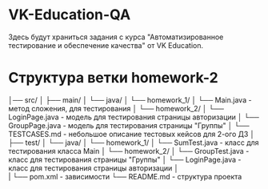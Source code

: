 # VK-Education-QA

Здесь будут храниться задания с курса "Автоматизированное тестирование и обеспечение качества" от VK Education.
# Структура ветки homework-2


│── src/
│   ├── main/
│       └── java/
│           └── homework_1/
│               └── Main.java - метод сложения, для тестирования
│           └── homework_2/
│               └── LoginPage.java - модель для тестирования страницы авторизации
│               └── GroupPage.java - модель для тестирования страницы "Группы"
│               └── TESTCASES.md - небольшое описание тестовых кейсов для 2-ого ДЗ
│   ├── test/
│       └── java/
│           └── homework_1/
│               └── SumTest.java - класс для тестирования класса Main
│           └── homework_2/
│               └── GroupTest.java - класс для тестирования страницы "Группы"
│               └── LoginPage.java - класс для тестирования страницы авторизации
│               
|
└── pom.xml - зависимости
└── README.md - структура проекта
